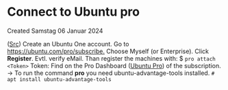 # Connect to Ubuntu pro
Created Samstag 06 Januar 2024

([Src](https://ubuntu.com/pro/tutorial))
Create an Ubuntu One account.
Go to <https://ubuntu.com/pro/subscribe.>
Choose Myself (or Enterprise).
Click **Register**. Evtl. verify eMail.
Than register the machines with:
$ ``pro attach <Token>``
Token: Find on the Pro Dashboard ([Ubuntu Pro](../Ubuntu_Pro.md)) of the subscription.
-> To run the command **pro** you need ubuntu-advantage-tools installed.
``# apt install ubuntu-advantage-tools``

